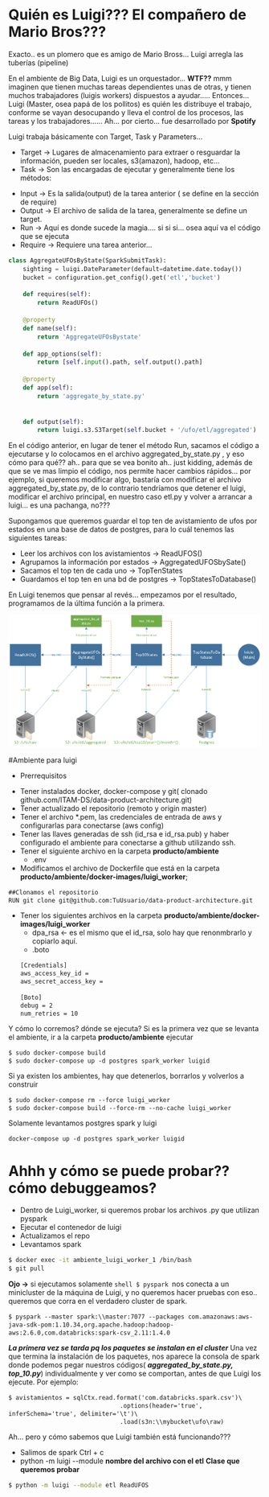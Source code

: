 # Quién es Luigi??? El compañero de Mario Bros???
Exacto.. es un plomero que es amigo de Mario Bross... Luigi arregla las tuberías (pipeline)

En el ambiente de Big Data, Luigi es un orquestador... **WTF??** mmm imaginen que tienen muchas tareas dependientes unas de otras, y tienen muchos trabajadores (luigis workers) dispuestos a ayudar..... Entonces... Luigi (Master, osea papá de los pollitos) es quién les distribuye el trabajo, conforme se vayan desocupando y lleva el control de los procesos, las tareas y los trabajadores......
Ah... por cierto... fue desarrollado por **Spotify**

Luigi trabaja básicamente con Target, Task y Parameters...
* Target -> Lugares de almacenamiento para extraer o resguardar la información, pueden ser locales, s3(amazon), hadoop, etc...
* Task -> Son las encargadas de ejecutar y generalmente tiene los métodos: 
 - Input -> Es la salida(output) de la tarea anterior ( se define en la sección de require)
 - Output -> El archivo de salida de la tarea, generalmente se define un target.
 - Run -> Aquí es donde sucede la magia.... si si si... osea aquí va el código que se ejecuta
 - Require -> Requiere una tarea anterior... 
``` python
class AggregateUFOsByState(SparkSubmitTask):
    sighting = luigi.DateParameter(default=datetime.date.today())
    bucket = configuration.get_config().get('etl','bucket')

    def requires(self):
        return ReadUFOs()

    @property
    def name(self):
        return 'AggregateUFOsBystate'

    def app_options(self):
        return [self.input().path, self.output().path]

    @property
    def app(self):
        return 'aggregate_by_state.py'


    def output(self):
        return luigi.s3.S3Target(self.bucket + '/ufo/etl/aggregated')
```
En el código anterior, en lugar de tener el método Run, sacamos el código a ejecutarse y lo colocamos en el archivo aggregated_by_state.py , y eso cómo para qué?? ah.. para que se vea bonito ah.. just kidding, además de que se ve mas limpio el código, nos permite hacer cambios rápidos... por ejemplo, si queremos modificar algo, bastaría con modificar el archivo aggregated_by_state.py, de lo contrario tendríamos que detener el luigi, modificar el archivo principal, en nuestro caso etl.py y volver a arrancar a luigi... es una pachanga, no???

Supongamos que queremos guardar el top ten de avistamiento de ufos por estados en una base de datos de postgres, para lo cuál tenemos las siguientes tareas:
* Leer los archivos con los avistamientos -> ReadUFOS()
* Agrupamos la información por estados -> AggregatedUFOSbySate()
* Sacamos el top ten de cada uno -> TopTenStates
* Guardamos el top ten en una bd de postgres -> TopStatesToDatabase()

En Luigi tenemos que pensar al revés... empezamos por el resultado, programamos de la última función a la primera.

![Esquema del archivo etl.py](images/LuigiETL.png)

#Ambiente para luigi
* Prerrequisitos
 - Tener instalados docker, docker-compose y git( clonado github.com/ITAM-DS/data-product-architecture.git)
 - Tener actualizado el repositorio (remoto y origin master)
 - Tener el archivo *.pem, las credenciales de entrada de aws y configurarlas para conectarse (aws config)
 - Tener las llaves generadas de ssh (id_rsa e id_rsa.pub) y haber configurado el ambiente para conectarse a github utilizando ssh.
 - Tener el siguiente archivo en la carpeta **producto/ambiente**
   * .env
 - Modificamos el archivo de Dockerfile que está en la carpeta **producto/ambiente/docker-images/luigi_worker**; 
  ```shell  
  ##Clonamos el repositorio
  RUN git clone git@github.com:TuUsuario/data-product-architecture.git
  ```
 - Tener los siguientes archivos en la carpeta **producto/ambiente/docker-images/luigi_worker**
   * dpa_rsa <- es el mismo que el id_rsa, solo hay que renonmbrarlo y copiarlo aquí.
    * .boto
    ```shell 
    [Credentials]
    aws_access_key_id =
    aws_secret_access_key = 
    
    [Boto]
    debug = 2
    num_retries = 10
     ```

Y cómo lo corremos? dónde se ejecuta? Si es la primera vez que se levanta el ambiente, ir a la carpeta **producto/ambiente** ejecutar
```shell
$ sudo docker-compose build
$ sudo docker-compose up -d postgres spark_worker luigid
```
Si ya existen los ambientes, hay que detenerlos, borrarlos y volverlos a construir
```shell
$ sudo docker-compose rm --force luigi_worker
$ sudo docker-compose build --force-rm --no-cache luigi_worker
```
Solamente levantamos postgres spark y luigi
```shell
docker-compose up -d postgres spark_worker luigid
```

# Ahhh y cómo se puede probar?? cómo debuggeamos?
* Dentro de Luigi_worker, si queremos probar los archivos .py que utilizan pyspark
* Ejecutar el contenedor de luigi
* Actualizamos el repo
* Levantamos spark
```zsh
$ docker exec -it ambiente_luigi_worker_1 /bin/bash
$ git pull
```
**Ojo ->** si ejecutamos solamente ```shell $ pyspark ```nos conecta a un minicluster de la máquina de Luigi, y no queremos hacer pruebas con eso.. queremos que corra en el verdadero cluster de spark.

```shell 
$ pyspark --master spark:\\master:7077 --packages com.amazonaws:aws-java-sdk-pom:1.10.34,org.apache.hadoop:hadoop-aws:2.6.0,com.databricks:spark-csv_2.11:1.4.0
```
**_La primera vez se tarda pq los paquetes se instalan en el cluster_**
Una vez que termina la instalación de los paquetes, nos aparece la consola de spark donde podemos pegar nuestros códigos( 
**_aggregated_by_state.py, top_10.py_**) individualmente y ver como se comportan, antes de que Luigi los ejecute. Por ejemplo:

```shell
$ avistamientos = sqlCtx.read.format('com.databricks.spark.csv')\
                               .options(header='true', inferSchema='true', delimiter='\t')\
                               .load(s3n:\\mybucket\ufo\raw)

```

Ah... pero y cómo sabemos que Luigi también está funcionando???
* Salimos de spark Ctrl + c
* python -m luigi --module **nombre del archivo con el etl** **Clase que queremos probar**
```zsh
$ python -m luigi --module etl ReadUFOS
```
